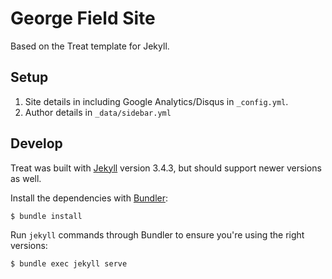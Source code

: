 # George Field Site

Based on the Treat template for Jekyll.

## Setup

1. Site details in including Google Analytics/Disqus in `_config.yml`.
3. Author details in `_data/sidebar.yml`

## Develop

Treat was built with [Jekyll](http://jekyllrb.com/) version 3.4.3, but should support newer versions as well.

Install the dependencies with [Bundler](http://bundler.io/):

~~~bash
$ bundle install
~~~

Run `jekyll` commands through Bundler to ensure you're using the right versions:

~~~bash
$ bundle exec jekyll serve
~~~
